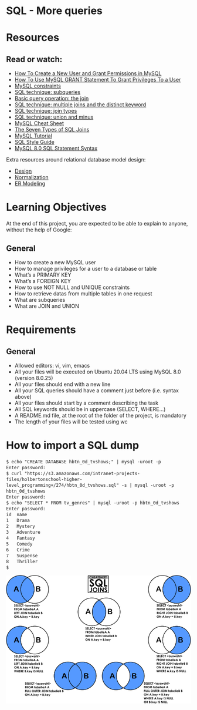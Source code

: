 # **SQL - More queries**

# Resources

## **Read or watch:**

* [How To Create a New User and Grant Permissions in MySQL]()
* [How To Use MySQL GRANT Statement To Grant Privileges To a User]()
* [MySQL constraints]()
* [SQL technique: subqueries]()
* [Basic query operation: the join]()
* [SQL technique: multiple joins and the distinct keyword]()
* [SQL technique: join types]()
* [SQL technique: union and minus]()
* [MySQL Cheat Sheet]()
* [The Seven Types of SQL Joins]()
* [MySQL Tutorial]()
* [SQL Style Guide]()
* [MySQL 8.0 SQL Statement Syntax]()

Extra resources around relational database model design:

* [Design]()
* [Normalization]()
* [ER Modeling]()

# Learning Objectives

At the end of this project, you are expected to be able to explain to anyone, without the help of Google:
## **General**

* How to create a new MySQL user
* How to manage privileges for a user to a database or table
* What’s a PRIMARY KEY
* What’s a FOREIGN KEY
* How to use NOT NULL and UNIQUE constraints
* How to retrieve datas from multiple tables in one request
* What are subqueries
* What are JOIN and UNION

# **Requirements**
## General

* Allowed editors: vi, vim, emacs
* All your files will be executed on Ubuntu 20.04 LTS using MySQL 8.0 (version 8.0.25)
* All your files should end with a new line
* All your SQL queries should have a comment just before (i.e. syntax above)
* All your files should start by a comment describing the task
* All SQL keywords should be in uppercase (SELECT, WHERE…)
* A README.md file, at the root of the folder of the project, is mandatory
* The length of your files will be tested using wc

# **How to import a SQL dump**

    $ echo "CREATE DATABASE hbtn_0d_tvshows;" | mysql -uroot -p
    Enter password: 
    $ curl "https://s3.amazonaws.com/intranet-projects-files/holbertonschool-higher-level_programming+/274/hbtn_0d_tvshows.sql" -s | mysql -uroot -p hbtn_0d_tvshows
    Enter password: 
    $ echo "SELECT * FROM tv_genres" | mysql -uroot -p hbtn_0d_tvshows
    Enter password: 
    id  name
    1   Drama
    2   Mystery
    3   Adventure
    4   Fantasy
    5   Comedy
    6   Crime
    7   Suspense
    8   Thriller
    $

![SQL joins](https://github.com/Robert-octavo/holbertonschool-higher_level_programming/blob/main/0x0E-SQL_more_queries/img-readme/sql.png)
